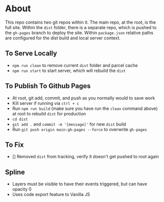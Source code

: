 # About
This repo contains two git repos within it. The main repo, at the root, is the full site. Within the `dist` folder, there is a separate repo, which is pushed to the `gh-pages` branch to deploy the site. Within `package.json` relative paths are configured for the dist build and local server context.

## To Serve Locally
- `npm run clean` to remove current `dist` folder and parcel cache
- `npm run start` to start server, which will rebuild the `dist`

## To Publish To Github Pages
- At root, git add, commit, and push as you normally would to save work
- Kill server if running via `ctrl + c`
- Run `npm run build` (make sure you have run the `clean` command above) at root to rebuild `dist` for production
- `cd dist` 
- `git add .` and `commit -m '[message]'` for new `dist` build
- Run `git push origin main:gh-pages --force` to overwrite `gh-pages`

## To Fix
- [] Removed `dist` from tracking, verify it doesn't get pushed to root again

## Spline
- Layers must be visible to have their events triggered, but can have opacity 0
- Uses code export feature to Vanilla JS